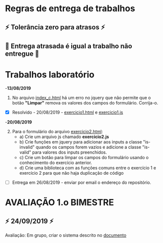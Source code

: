 # Regras de entrega de trabalhos
## :zap: Tolerância zero para atrasos :zap: 
## :poop: Entrega atrasada é igual a trabalho não entregue :poop:

# Trabalhos laboratório

-**13/08/2019** 
1. No arquivo [index_c.html](https://github.com/leoapsilva/devweb2019/blob/master/Laboratorio/index_c.html) há um erro no jquery que não permite que o botão __"Limpar"__ remova os valores dos campos do formulário.
Corrija-o.

- [x] Resolvido - 20/08/2019 -  [exercicio1.html](https://github.com/leoapsilva/devweb2019/blob/master/Laboratorio/exercicio1.html) e [exercicio1.js](https://github.com/leoapsilva/devweb2019/blob/master/Laboratorio/js/exercicio1.js)

-**20/08/2019**

2. Para o formulário do arquivo [exercicio2.html](https://github.com/leoapsilva/devweb2019/blob/master/Laboratorio/exercicio2.html):
    - a) Crie um arquivo js chamado **exercicio2.js** 
    - b) Crie funções em jquery para adicionar aos inputs a classe "is-invalid" quando os campos forem vazios e adicione a classe "is-valid" para valores dos inputs preenchidos.
    - c) Crie um botão para limpar os campos do formulário usando o conhecimento do exercício anterior.
    - d) Crie uma biblioteca com as funções comuns entre o exercício 1 e exercício 2 para que não haja duplicação de código
- [ ] Entrega em 26/08/2019 - enviar por email o endereço do repositório.

# AVALIAÇÃO 1.o BIMESTRE

## :zap: **24/09/2019** :zap:
Avaliação: Em grupo, criar o sistema descrito no [documento](https://github.com/leoapsilva/devweb2019/blob/master/Laboratorio/Trabalhos/2019-09-09%20Trabalho%201.o%20Bim%20DevWeb.docx) 
